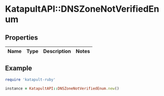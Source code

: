 # KatapultAPI::DNSZoneNotVerifiedEnum

## Properties

| Name | Type | Description | Notes |
| ---- | ---- | ----------- | ----- |

## Example

```ruby
require 'katapult-ruby'

instance = KatapultAPI::DNSZoneNotVerifiedEnum.new()
```

